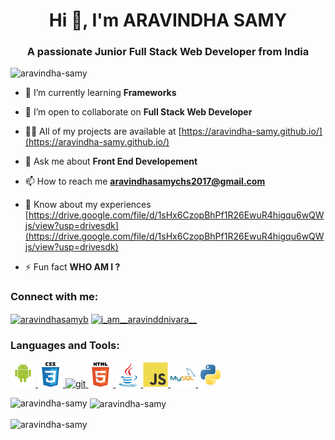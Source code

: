 

<h1 align="center">Hi 👋, I'm ARAVINDHA SAMY</h1>
<h3 align="center">A passionate Junior Full Stack Web Developer from India</h3>

<p align="left"> <img src="https://komarev.com/ghpvc/?username=aravindha-samy&label=Profile%20views&color=0e75b6&style=flat" alt="aravindha-samy" /> </p>

- 🌱 I’m currently learning **Frameworks**

- 👯 I’m open to collaborate on **Full Stack Web Developer**

- 👨‍💻 All of my projects are available at [https://aravindha-samy.github.io/](https://aravindha-samy.github.io/)

- 💬 Ask me about **Front End Developement**

- 📫 How to reach me **aravindhasamychs2017@gmail.com**

- 📄 Know about my experiences [https://drive.google.com/file/d/1sHx6CzopBhPf1R26EwuR4higqu6wQWjs/view?usp=drivesdk](https://drive.google.com/file/d/1sHx6CzopBhPf1R26EwuR4higqu6wQWjs/view?usp=drivesdk)

- ⚡ Fun fact **WHO AM I ?**

<h3 align="left">Connect with me:</h3>
<p align="left">
<a href="https://linkedin.com/in/aravindhasamyb" target="blank"><img align="center" src="https://raw.githubusercontent.com/rahuldkjain/github-profile-readme-generator/master/src/images/icons/Social/linked-in-alt.svg" alt="aravindhasamyb" height="30" width="40" /></a>
<a href="https://instagram.com/i_am__aravinddnivara__" target="blank"><img align="center" src="https://raw.githubusercontent.com/rahuldkjain/github-profile-readme-generator/master/src/images/icons/Social/instagram.svg" alt="i_am__aravinddnivara__" height="30" width="40" /></a>
</p>

<h3 align="left">Languages and Tools:</h3>
<p align="left"> <a href="https://developer.android.com" target="_blank" rel="noreferrer"> <img src="https://raw.githubusercontent.com/devicons/devicon/master/icons/android/android-original-wordmark.svg" alt="android" width="40" height="40"/> </a> <a href="https://www.w3schools.com/css/" target="_blank" rel="noreferrer"> <img src="https://raw.githubusercontent.com/devicons/devicon/master/icons/css3/css3-original-wordmark.svg" alt="css3" width="40" height="40"/> </a> <a href="https://git-scm.com/" target="_blank" rel="noreferrer"> <img src="https://www.vectorlogo.zone/logos/git-scm/git-scm-icon.svg" alt="git" width="40" height="40"/> </a> <a href="https://www.w3.org/html/" target="_blank" rel="noreferrer"> <img src="https://raw.githubusercontent.com/devicons/devicon/master/icons/html5/html5-original-wordmark.svg" alt="html5" width="40" height="40"/> </a> <a href="https://www.java.com" target="_blank" rel="noreferrer"> <img src="https://raw.githubusercontent.com/devicons/devicon/master/icons/java/java-original.svg" alt="java" width="40" height="40"/> </a> <a href="https://developer.mozilla.org/en-US/docs/Web/JavaScript" target="_blank" rel="noreferrer"> <img src="https://raw.githubusercontent.com/devicons/devicon/master/icons/javascript/javascript-original.svg" alt="javascript" width="40" height="40"/> </a> <a href="https://www.mysql.com/" target="_blank" rel="noreferrer"> <img src="https://raw.githubusercontent.com/devicons/devicon/master/icons/mysql/mysql-original-wordmark.svg" alt="mysql" width="40" height="40"/> </a> <a href="https://www.python.org" target="_blank" rel="noreferrer"> <img src="https://raw.githubusercontent.com/devicons/devicon/master/icons/python/python-original.svg" alt="python" width="40" height="40"/> </a> </p>

<p><img align="left" src="https://github-readme-stats.vercel.app/api/top-langs?username=aravindha-samy&show_icons=true&locale=en&layout=compact" alt="aravindha-samy" /></p>

<p>&nbsp;<img align="center" src="https://github-readme-stats.vercel.app/api?username=aravindha-samy&show_icons=true&locale=en" alt="aravindha-samy" /></p>

<p><img align="center" src="https://github-readme-streak-stats.herokuapp.com/?user=aravindha-samy&" alt="aravindha-samy" /></p>
